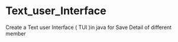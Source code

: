 # Text_user_Interface
Create a Text user Interface ( TUI )in java for Save Detail of different member 
